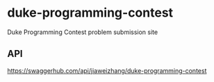# duke-programming-contest
Duke Programming Contest problem submission site

## API

https://swaggerhub.com/api/jiaweizhang/duke-programming-contest